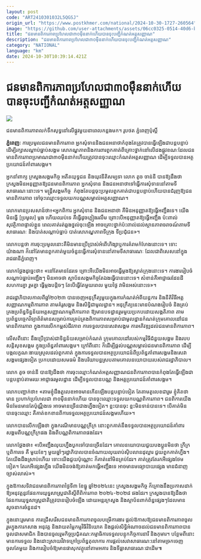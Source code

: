 ```yaml
---
layout: post
code: "ART2410301032L5QGSJ"
origin_url: "https://www.postkhmer.com/national/2024-10-30-1727-260564"
image: "https://github.com/user-attachments/assets/06cc0325-0514-40d6-b30a-363d0f5e7007"
title: "ជន​មាន​ពិការ​ភាព​ប្រហែល​ជា​៣០ម៉ឺន​នាក់​ហើយ​បាន​ចុះបញ្ជី​កំណត់​អត្តសញ្ញាណ"
description: "​​ជន​មាន​ពិការ​ភាព​ប្រហែល​ជា​៣០ម៉ឺន​នាក់​ហើយ​បាន​ចុះបញ្ជី​កំណត់​អត្តសញ្ញាណ​"
category: "NATIONAL"
language: "km"
date: 2024-10-30T10:39:14.421Z
---
```


# ជន​មាន​ពិការ​ភាព​ប្រហែល​ជា​៣០ម៉ឺន​នាក់​ហើយ​បាន​ចុះបញ្ជី​កំណត់​អត្តសញ្ញាណ

![](https://github.com/user-attachments/assets/4cfefeb7-db97-44b3-a43c-5485d68703c1)

ជន​មាន​ពិការភាព​លក់​ទឹក​សុទ្ធ​នៅ​លើ​ផ្លូវមួយ​នា​ពេល​កន្លង​មក។ រូបថត ភ្នំពេញប៉ុស្តិ៍

**ភ្នំពេញៈ** ការ​ប្រមូល​ជន​មាន​ពិការភាព ​អ្នក​សុំទាន ​និង​ជន​អនាថា​កំពុង​តែ​ត្រូវ​បាន​ធ្វើ​ឡើង​ជា​បន្ត​បន្ទាប់ ​ដើម្បី​រក្សា​សណ្តាប់ធ្នាប់​សង្គម សោភណ្ឌភាព ​និង​ការពារ​ពួក​គាត់​ពី​គ្រោះថ្នាក់​នៅលើ​ដង​ផ្លូវ​ ខណៈ​ដែល​ជន​មាន​ពិការ​ភាព​ប្រមាណ​ជា​៣០​ម៉ឺន​នាក់​ហើយ​ត្រូវ​បាន​ចុះ​ឈ្មោះ​កំណត់​អត្តសញ្ញាណ ដើម្បី​ទទួល​បាន​អត្ថ​ប្រយោជន៍​គាំពារ​សង្គម។

អ្នក​នាំ​ពាក្យ ​ក្រសួង​សង្គមកិច្ច ​អតីត​យុទ្ធជន​ និង​យុវនីតិ​សម្បទា លោក តូច ចាន់នី ​បាន​ឱ្យ​ដឹង​ថា ​ក្រសួង​មិន​អនុញ្ញាត​ឱ្យ​ជន​មាន​ពិការភាព ​អ្នក​សុំ​ទាន​ និង​ជន​អនាថា​ទៅ​ធ្វើ​ការ​សុំ​ទាន​ នៅ​តាម​ទី​សាធារណៈ​នោះ​ទេ។ មន្រ្តី​សង្គម​កិច្ច ​ កំពុង​តែ​បន្ត​ចុះ​ប្រមូល​ពួក​គាត់​ជា​បន្ត​បន្ទាប់​ ហើយ​បាន​ជំរុញ​ឱ្យ​ជន​មានពិការ​ភាព ​ទៅ​ចុះ​ឈ្មោះ​ទទួល​យក​បណ្ណ​សម្គាល់​អត្តសញ្ញាណ។

លោក​មាន​ប្រសសាន៍​ថា៖​«អ្នក​ពិការ អ្នក​សុំទាន និង​ជន​អនាថា គឺ​មិន​អនុញ្ញាត​ឱ្យ​ធ្វើ​អញ្ជឹង​ទេ។ យើង​មិន​ធ្វើ​ \[ប្រមូល\] ម្តង ហើយ​ឈប់​ទេ ​គឺ​ធ្វើ​ដូច​ភ្លៀង​រលឹម ព្រោះ​បើ​អនុញ្ញាត​ឱ្យ​ធ្វើ​អញ្ជឹង ប៉ះពាល់​សុវត្ថិភាព​ផ្ទាល់ខ្លួន ពេល​គាត់​រត់​ឆ្លង​ថ្នល់​ចុះ​ឡើង អាច​គ្រោះ​ថ្នាក់​ប៉ះពាល់​ដល់​ស្ថានភាព​ចរាចណ៍​តាម​ទី​សាធារណៈ និង​បាត់​សណ្តាប់​ធ្នាប់ បាត់​សោភណ្ឌភាព​ទីក្រុង ទី​ប្រជុំជន»។ 

លោក​បន្ត​ថា ការ​ចុះ​ប្រមូល​នោះ​គឺ​មិនមាន​ប្រើប្រាស់​អំពើ​ហិង្សា​ឬ​ការ​គំរាមកំហែង​នោះ​ទេ។ ទោះយ៉ាងណា ក៏​នៅ​តែ​មាន​ពួកគាត់​មួយ​ចំនួន​ធ្វើការ​សុំទាន​នៅ​តាម​ទី​សាធារណៈ ដែល​ជាពិសេស​នៅ​ក្នុង​រាជធានី​ភ្នំពេញ។

លោក​ថ្លែង​ដូច្នេះ​ថា៖ «នៅតែ​មាន​ដែរ​ទេ ព្រោះ​អី​យើង​មិន​អាច​ធ្វើ​ម្តង​ឱ្យ​ស្ងាត់​ក្រុង​នោះ​ទេ។ ការងារ​រៀបចំ​សណ្តាប់​ធ្នាប់​អញ្ជឹងៗ មិន​អាច​ថា ស្ថាប័ន​សង្គម​កិច្ច​តែ​ឯង​ធ្វើ​បាន​នោះ​ទេ។ សំខាន់​គឺ​អាជ្ញាធរ​ដែនដី សហការ​គ្នា រួមគ្នា ធ្វើ​ម្តង​បន្តិចៗ តែ​បើ​ធ្វើ​តែ​មួយ​ពេល មួយ​ថ្ងៃ វា​មិន​អស់​នោះ​ទេ»។

រាជរដ្ឋាភិបាល​កាល​ពី​ឆ្នាំ២០២៣ បាន​ចេញ​អនុក្រឹត្យ​មួយ​ក្នុង​ការ​កំណត់​អំពី​យន្តការ និង​នីតិវិធី​អត្តសញ្ញាណកម្ម​ពិការភាព តាម​គំរូ​សង្គម និង​សិទ្ធិ​ជា​មូលដ្ឋាន។ អនុក្រឹត្យ​នេះ​មាន​បំណង​រៀបចំ និង​គ្រប់គ្រង​ប្រព័ន្ធ​ទិន្នន័យ​អត្តសញ្ញាណ​កម្ម​ពិការភាព ឱ្យ​មាន​បទដ្ឋាន​រួម​មួយ​ប្រកប​ដោយ​សង្គតិភាព តាម​ប្រព័ន្ធ​បច្ចេក​វិទ្យា​ព័ត៌មាន​សម្រាប់​ការ​គ្រប់គ្រង​ពិការភាព​សម្រាប់​ជា​មូលដ្ឋាន​កំណត់​ក្រុម​គោលដៅ​ជន​មាន​ពិការភាព ក្នុង​ការ​លើក​កម្ពស់​ជីវភាព ការ​ទទួល​បាន​សេវា​សង្គម ការ​អភិវឌ្ឍ​ដល់​ជន​មាន​ពិការភាព។

លើស​ពី​នោះ នឹង​ប្រើប្រាស់​ជា​ទិន្នន័យ​សម្រាប់​កំណត់ ក្រុម​គោល​ដៅ​របស់​កម្មវិធី​ជំនួយ​សង្គម និង​របប​សន្តិសុខ​សង្គម ក្នុង​ប្រព័ន្ធ​គាំពារ​សង្គម។ ក្រៅ​ពី​នោះ ក៏​ដើម្បី​ផ្តល់​បណ្ណ​សម្គាល់​ជន​មាន​ពិការ​ភាព ដើម្បី​បង្ក​លក្ខណៈ​ងាយស្រួល​ដល់​ពួកគាត់ ក្នុង​ការ​ទទួល​បាន​អត្ថប្រយោជន៍​ពី​ប្រព័ន្ធ​គាំពារ​សង្គម​និង​សេវា​សង្គម​ផ្សេង​ទៀត ប្រកប​ដោយ​សមធម៌ និង​បរិយាបន្ន​ស្រប​តាម​គោល​នយោបាយ​របស់​រាជរដ្ឋាភិបាល។

លោក តូច ចាន់នី បាន​ឱ្យ​ដឹង​ថា ការ​ចុះ​ឈ្មោះ​កំណត់​អត្តសញ្ញាណ​ជនពិការភាព​បាន​កំពុង​តែ​ធ្វើឡើង​ជា​បន្តបន្ទាប់​តាម​រយៈ​អាជ្ញាធរ​មូលដ្ឋាន ដើម្បី​ទទួល​បាន​បណ្ណ និង​អត្តប្រយោជន៍​គាំពារ​សង្គម។

លោក​បញ្ជាក់​ថា៖ «តាម​ខ្ញុំ​ដឹង​តួលេខ​អាច​មាន​កើន​ឡើង​បន្ត​បន្ទាប់​ទៀត តែ​តាម​តួលេខ​ជារួម ខ្ញុំ​គិត​ថា មាន ប្រហាក់​ប្រហែល​ជា​ ៣០​ម៉ឺន​នាក់​ហើយ បាន​ចុះ​ឈ្មោះ​ទទួល​យក​បណ្ណ​ពិការភាព។ ជន​ពិការ​យើង​មិន​មែន​មាន​តែ​ប៉ុណ្ណឹង​ទេ អាច​មាន​ច្រើន​ជាង​ហ្នឹង​ទៀត។ ខ្លះ​បាន​ចុះ ខ្លះ​មិន​ទាន់​បាន​ទេ។ បើ​គាត់​មិន​បាន​ចុះ​ឈ្មោះ គឺ​គាត់​ខក​ខាន​ពី​ការ​​ទទួល​អត្ថប្រយោជន៍​សង្គម​ហើយ»។

លោក​បាន​លើក​ឡើង​ថា ក្នុង​ករណី​មាន​បណ្ណ​ក្រីក្រ នោះ​ពួកគាត់​នឹង​ទទួល​បាន​អត្ថប្រយោជន៍​គាំពារ​សង្គម​ពី​បណ្ណ​ក្រីក្រ​ផង និង​ពី​បណ្ណ​ពិការភាព​ផងដែរ។

លោក​ថ្លែង​ថា៖ «បើ​អញ្ជឹង​លុយ​ហ្នឹង​បូក​ទៅ​បាន​ច្រើន​ដែរ។ គោល​នយោបាយ​ជួយ​បងប្អូន​មិន​ថា ក្រីក្រ ឬ​ពិការ​ទេ គឺ មួយ​ខែៗ មួយឆ្នាំៗ​រដ្ឋាភិបាល​បាន​ចំណាយ​លុយ​រាប់​ស៊ិប​លាន​ដុល្លារ ជួយ​ពួកគាត់​ហ្នឹង។ តែ​យើង​ដឹង​ស្រាប់​ហើយ ទោះ​យើង​ជួយ​ប៉ុណ្ណោះ ក៏​គាត់​នៅ​មិន​គ្រប់​ដែរ។ គាត់​ត្រូវ​តែ​រក​អី​ផ្សេង​ថែម​ទៀត។ តែ​រក​អី​ផ្សេង​ហ្នឹង យើង​មិន​ចង់​ឱ្យ​គាត់​មក​ធ្វើ​អញ្ជឹង​ទេ អាច​មាន​មធ្យោបាយ​ផ្សេង មាន​ជំនាញ​ច្បាស់លាស់»។ 

ក្នុង​ឱកាស​ទិវា​ជន​មាន​ពិការភាព​ថ្ងៃ​ទី​៣ ខែ​ធ្នូ ​ឆ្នាំ​២០២៤​នេះ ក្រសួង​សង្គមកិច្ច ក៏​គ្រោង​នឹង​ប្រកាស​ដាក់​ឱ្យ​អនុវត្ត​នូវ​ផែន​ការ​យុទ្ធសាស្រ្ត​ជាតិ​ស្តី​ពី​ពិការភាព ២០២៤-២០២៨ ផងដែរ។ ក្រសួង​បាន​ឱ្យ​ដឹង​ថា ផែន​ការ​យុទ្ធសាស្រ្ត​ជាតិ​ត្រូវ​បាន​រៀបចំ​ឡើង ដោយ​អន្តរ​ក្រសួង និង​ស្ថាប័ន​ពាក់ព័ន្ធ​ផ្សេងៗ​ដែល​មាន​សូចនាករ​ចំនួន​៨។

ក្នុង​នោះ​រួម​មាន ការ​​ជ្រើសរើស​ជន​មាន​ពិការភាព​ចូល​បម្រើ​ការងារ ផ្តល់​ឱកាស​ឱ្យ​ជន​មាន​ពិការភាព​ចូលរួម​ក្នុង​ការ​កសាង អនុវត្ត និង​វាយ​តម្លៃ​កម្ម​វិធី​វិនិយោគ និង​ផ្តល់​សិទ្ធិ​អំណាច​ដល់​ជន​មាន​ពិការភាព​បាន​ចូល​ជា​សមាជិក និង​បាន​ចូល​រួម​កិច្ច​ប្រជុំ​គណ:កម្មាធិការ​ទទួល​បន្ទុក​កិច្ចការ​នារី និង​កុមារ។ បន្ថែម​ពី​នោះ មាន​ការ​ទទួល និង​ដោះ​ស្រាយ​វិវាទ​ក្រៅ​ប្រព័ន្ធ​តុលាការ ការ​ផ្តល់​សេវា​សាធារណ:​នៅ​តាម​ច្រកចេញ​ចូលតែ​មួយ និងការ​រៀបចំ​ឱ្យ​មាន​ផាសុកវត្ថុ​នៅ​តាម​អគារ និង​ទីធ្លា​សាធារណៈជាដើម៕